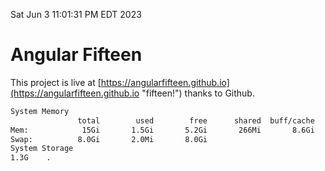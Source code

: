Sat Jun  3 11:01:31 PM EDT 2023

# Angular Fifteen


This project is live at [https://angularfifteen.github.io](https://angularfifteen.github.io "fifteen!") thanks to Github.

```bash
System Memory
               total        used        free      shared  buff/cache   available
Mem:            15Gi       1.5Gi       5.2Gi       266Mi       8.6Gi        13Gi
Swap:          8.0Gi       2.0Mi       8.0Gi
System Storage
1.3G	.
